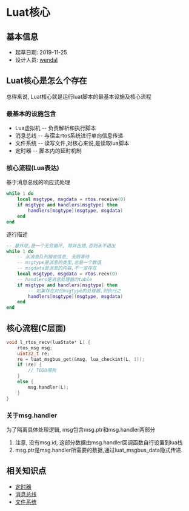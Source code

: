 # Luat核心

## 基本信息

* 起草日期: 2019-11-25
* 设计人员: [wendal](https://github.com/wendal)

## Luat核心是怎么个存在

总得来说, Luat核心就是运行luat脚本的最基本设施及核心流程

### 最基本的设施包含

* Lua虚拟机 -- 负责解析和执行脚本
* 消息总线  -- 与宿主rtos系统进行单向信息传递
* 文件系统  -- 读写文件,对核心来说,是读取lua脚本
* 定时器    -- 脚本内的延时机制

### 核心流程(Lua表达)

基于消息总线的响应式处理

```lua
while 1 do
    local msgtype, msgdata = rtos.receive(0)
    if msgtype and handlers[msgtype] then
        handlers[msgtype](msgtype, msgdata)
    end
end
```

逐行描述
```lua
-- 最外层,是一个无穷循环, 除非出错,否则永不退出
while 1 do
    -- 从消息队列接收信息, 无限等待
    -- msgtype是消息的类型,总是一个数值
    -- msgdata是消息的内容,不一定存在
    local msgtype, msgdata = rtos.recv(0)
    -- handlers是消息处理器的table
    if msgtype and handlers[msgtype] then
        -- 如果存在对应msgtype的处理器,则执行之
        handlers[msgtype](msgtype, msgdata)
    end
end
```

## 核心流程(C层面)

```c
void l_rtos_recv(luaState* L) {
    rtos_msg msg;
    uint32_t re;
    re = luat_msgbus_get(&msg, lua_checkint(L, 1));
    if (re) {
        // TODO喂狗
    }
    else {
        msg.handler(L);
    }
}
```

### 关于msg.handler

为了隔离具体处理逻辑, msg包含msg.ptr和msg.handler两部分
1. 注意, 没有msg.id, 这部分数据由msg.handler回调函数自行设置到lua栈
2. msg.ptr是msg.handler所需要的数据,通过luat_msgbus_data隐式传递.

## 相关知识点

* [定时器](luat_timer.md)
* [消息总线](luat_msgbus.md)
* [文件系统](luat_fs.md)
